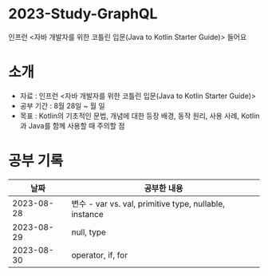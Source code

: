 # 2023-Study-GraphQL
인프런 <자바 개발자를 위한 코틀린 입문(Java to Kotlin Starter Guide)> 들어요

# 소개
- 자료 : 인프런 <자바 개발자를 위한 코틀린 입문(Java to Kotlin Starter Guide)>
- 공부 기간 : 8월 28일 ~ 월 일
- 목표 : Kotlin의 기초적인 문법, 개념에 대한 등장 배경, 동작 원리, 사용 사례, Kotlin과 Java를 함께 사용할 때 주의할 점

# 공부 기록

| 날짜         | 공부한 내용                                               |
|------------|------------------------------------------------------|
| 2023-08-28 | 변수 - var vs. val, primitive type, nullable, instance |
| 2023-08-29 | null, type                                           |
| 2023-08-30 | operator, if, for                                    |